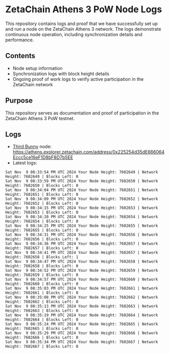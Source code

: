 # ZetaChain Athens 3 PoW Node Logs
This repository contains logs and proof that we have successfully set up and run a node on the ZetaChain Athens 3 network. The logs demonstrate continuous node operation, including synchronization details and performance.

## Contents
- Node setup information
- Synchronization logs with block height details
- Ongoing proof of work logs to verify active participation in the ZetaChain network

## Purpose
This repository serves as documentation and proof of participation in the ZetaChain Athens 3 PoW testnet.

## Logs

- [Third Bunny](https://thirdbunny.xyz/) node: https://athens.explorer.zetachain.com/address/0x225254d35dE666064Eccc5ce16eF1D8bF8D7b5EE
- Latest logs:
```
Sat Nov  9 08:33:54 PM UTC 2024 Your Node Height: 7602649 | Network Height: 7602649 | Blocks Left: 0
Sat Nov  9 08:33:59 PM UTC 2024 Your Node Height: 7602650 | Network Height: 7602650 | Blocks Left: 0
Sat Nov  9 08:34:04 PM UTC 2024 Your Node Height: 7602651 | Network Height: 7602651 | Blocks Left: 0
Sat Nov  9 08:34:09 PM UTC 2024 Your Node Height: 7602652 | Network Height: 7602652 | Blocks Left: 0
Sat Nov  9 08:34:15 PM UTC 2024 Your Node Height: 7602653 | Network Height: 7602653 | Blocks Left: 0
Sat Nov  9 08:34:20 PM UTC 2024 Your Node Height: 7602654 | Network Height: 7602654 | Blocks Left: 0
Sat Nov  9 08:34:25 PM UTC 2024 Your Node Height: 7602655 | Network Height: 7602655 | Blocks Left: 0
Sat Nov  9 08:34:31 PM UTC 2024 Your Node Height: 7602656 | Network Height: 7602656 | Blocks Left: 0
Sat Nov  9 08:34:36 PM UTC 2024 Your Node Height: 7602657 | Network Height: 7602657 | Blocks Left: 0
Sat Nov  9 08:34:41 PM UTC 2024 Your Node Height: 7602657 | Network Height: 7602658 | Blocks Left: 1
Sat Nov  9 08:34:47 PM UTC 2024 Your Node Height: 7602658 | Network Height: 7602658 | Blocks Left: 0
Sat Nov  9 08:34:52 PM UTC 2024 Your Node Height: 7602659 | Network Height: 7602659 | Blocks Left: 0
Sat Nov  9 08:34:57 PM UTC 2024 Your Node Height: 7602660 | Network Height: 7602660 | Blocks Left: 0
Sat Nov  9 08:35:03 PM UTC 2024 Your Node Height: 7602661 | Network Height: 7602661 | Blocks Left: 0
Sat Nov  9 08:35:08 PM UTC 2024 Your Node Height: 7602662 | Network Height: 7602662 | Blocks Left: 0
Sat Nov  9 08:35:13 PM UTC 2024 Your Node Height: 7602663 | Network Height: 7602663 | Blocks Left: 0
Sat Nov  9 08:35:19 PM UTC 2024 Your Node Height: 7602664 | Network Height: 7602664 | Blocks Left: 0
Sat Nov  9 08:35:24 PM UTC 2024 Your Node Height: 7602665 | Network Height: 7602665 | Blocks Left: 0
Sat Nov  9 08:35:29 PM UTC 2024 Your Node Height: 7602666 | Network Height: 7602666 | Blocks Left: 0
Sat Nov  9 08:35:34 PM UTC 2024 Your Node Height: 7602667 | Network Height: 7602667 | Blocks Left: 0
```
